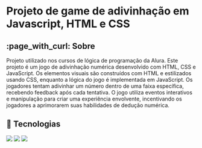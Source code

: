 <h1>Projeto de game de adivinhação  em Javascript, HTML e CSS</h1>

<h2>:page_with_curl: Sobre</h2>
<p>Projeto utilizado nos cursos de lógica de programação da Alura. Este projeto é um jogo de adivinhação numérica desenvolvido com HTML, CSS e JavaScript. 
  Os elementos visuais são construídos com HTML e estilizados usando CSS, enquanto a lógica do jogo é implementada em JavaScript. Os jogadores tentam adivinhar um número dentro de uma faixa específica, 
  recebendo feedback após cada tentativa. O jogo utiliza eventos interativos e manipulação para criar uma experiência envolvente, incentivando os jogadores a aprimorarem suas habilidades de dedução numérica.
</p>

## :rocket: Tecnologias
<div>
  <img src="https://img.shields.io/badge/HTML-239120?style=for-the-badge&logo=html5&logoColor=white">
  <img src="https://img.shields.io/badge/CSS-239120?&style=for-the-badge&logo=css3&logoColor=white">
  <img src="https://img.shields.io/badge/JavaScript-F7DF1E?style=for-the-badge&logo=javascript&logoColor=black">
</div>

